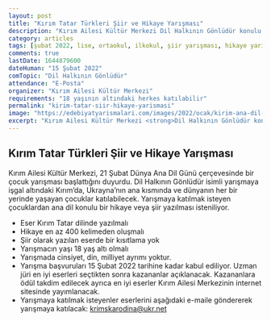 ```yaml
---
layout: post
title: "Kırım Tatar Türkleri Şiir ve Hikaye Yarışması"
description: "Kırım Ailesi Kültür Merkezi Dil Halkının Gönlüdür konulu Şiir ve Hikaye yarışması düzenliyor."
category: articles
tags: [şubat 2022, lise, ortaokul, ilkokul, şiir yarışması, hikaye yarışması]
comments: true
lastDate: 1644879600
dateHuman: "15 Şubat 2022"
comTopic: "Dil Halkının Gönlüdür"
attendance: "E-Posta"
organizer: "Kırım Ailesi Kültür Merkezi"
requirements: "18 yaşının altındaki herkes katılabilir"
permalink: "kirim-tatar-siir-hikaye-yarismasi"
image: "https://edebiyatyarismalari.com/images/2022/ocak/kirim-ana-dil-gunu-siir-hikaye-yarismasi.jpg"
excerpt: "Kırım Ailesi Kültür Merkezi <strong>Dil Halkının Gönlüdür konulu Şiir ve Hikaye yarışması</strong> düzenliyor."
---
```


## Kırım Tatar Türkleri Şiir ve Hikaye Yarışması
Kırım Ailesi Kültür Merkezi, 21 Şubat Dünya Ana Dil Günü çerçevesinde bir çocuk yarışması başlattığını duyurdu. Dil Halkının Gönlüdür isimli yarışmaya işgal altındaki Kırım’da, Ukrayna’nın ana kısmında ve dünyanın her bir yerinde yaşayan çocuklar katılabilecek. Yarışmaya katılmak isteyen çocuklardan ana dil konulu bir hikaye veya şiir yazılması isteniliyor.  

- Eser Kırım Tatar dilinde yazılmalı
- Hikaye en az 400 kelimeden oluşmalı
- Şiir olarak yazılan eserde bir kısıtlama yok
- Yarışmacın yaşı 18 yaş altı olmalı
- Yarışmada cinsiyet, din, milliyet ayrımı yoktur.
- Yarışma başvuruları 15 Şubat 2022 tarihine kadar kabul ediliyor. Uzman jüri en iyi eserleri seçtikten sonra kazananlar açıklanacak. Kazananlara ödül takdim edilecek ayrıca en iyi eserler Kırım Ailesi Merkezinin internet sitesinde yayımlanacak.
- Yarışmaya katılmak isteyenler eserlerini aşağıdaki e-maile göndererek yarışmaya katılacak: krimskarodina@ukr.net